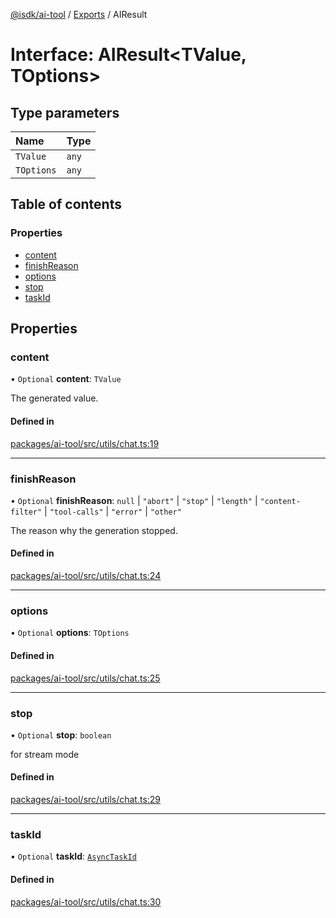 [@isdk/ai-tool](../README.md) / [Exports](../modules.md) / AIResult

# Interface: AIResult\<TValue, TOptions\>

## Type parameters

| Name | Type |
| :------ | :------ |
| `TValue` | `any` |
| `TOptions` | `any` |

## Table of contents

### Properties

- [content](AIResult.md#content)
- [finishReason](AIResult.md#finishreason)
- [options](AIResult.md#options)
- [stop](AIResult.md#stop)
- [taskId](AIResult.md#taskid)

## Properties

### content

• `Optional` **content**: `TValue`

The generated value.

#### Defined in

[packages/ai-tool/src/utils/chat.ts:19](https://github.com/isdk/ai-tool.js/blob/c5e620338f3b80d6ef09148577c5087098896d8b/src/utils/chat.ts#L19)

___

### finishReason

• `Optional` **finishReason**: ``null`` \| ``"abort"`` \| ``"stop"`` \| ``"length"`` \| ``"content-filter"`` \| ``"tool-calls"`` \| ``"error"`` \| ``"other"``

The reason why the generation stopped.

#### Defined in

[packages/ai-tool/src/utils/chat.ts:24](https://github.com/isdk/ai-tool.js/blob/c5e620338f3b80d6ef09148577c5087098896d8b/src/utils/chat.ts#L24)

___

### options

• `Optional` **options**: `TOptions`

#### Defined in

[packages/ai-tool/src/utils/chat.ts:25](https://github.com/isdk/ai-tool.js/blob/c5e620338f3b80d6ef09148577c5087098896d8b/src/utils/chat.ts#L25)

___

### stop

• `Optional` **stop**: `boolean`

for stream mode

#### Defined in

[packages/ai-tool/src/utils/chat.ts:29](https://github.com/isdk/ai-tool.js/blob/c5e620338f3b80d6ef09148577c5087098896d8b/src/utils/chat.ts#L29)

___

### taskId

• `Optional` **taskId**: [`AsyncTaskId`](../modules.md#asynctaskid)

#### Defined in

[packages/ai-tool/src/utils/chat.ts:30](https://github.com/isdk/ai-tool.js/blob/c5e620338f3b80d6ef09148577c5087098896d8b/src/utils/chat.ts#L30)
